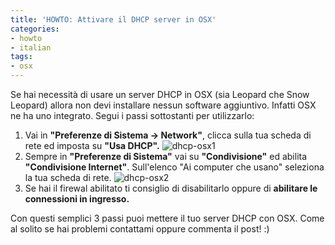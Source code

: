 ```yaml
---
title: 'HOWTO: Attivare il DHCP server in OSX'
categories:
- howto
- italian
tags:
- osx
---
```

Se hai necessità di usare un server DHCP in OSX (sia Leopard che Snow Leopard)
allora non devi installare nessun software aggiuntivo. Infatti OSX ne ha uno
integrato. Segui i passi sottostanti per utilizzarlo:

  1. Vai in **"Preferenze di Sistema -> Network"**, clicca sulla tua scheda di rete ed imposta su **"Usa DHCP".**
     ![dhcp-osx1]({{site.url}}/images/dhcp-osx1.png)
  2. Sempre in **"Preferenze di Sistema"** vai su **"Condivisione"** ed abilita **"Condivisione Internet"**. Sull'elenco "Ai computer che usano" seleziona la tua scheda di rete.
     ![dhcp-osx2]({{site.url}}/images/dhcp-osx2.png)
  3. Se hai il firewal abilitato ti consiglio di disabilitarlo oppure di **abilitare le connessioni in ingresso.**

Con questi semplici 3 passi puoi mettere il tuo server DHCP con OSX. Come al
solito se hai problemi contattami oppure commenta il post! :)


